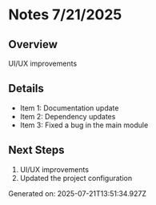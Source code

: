 # Notes 7/21/2025

## Overview
UI/UX improvements

## Details
- Item 1: Documentation update
- Item 2: Dependency updates
- Item 3: Fixed a bug in the main module

## Next Steps
1. UI/UX improvements
2. Updated the project configuration

Generated on: 2025-07-21T13:51:34.927Z
